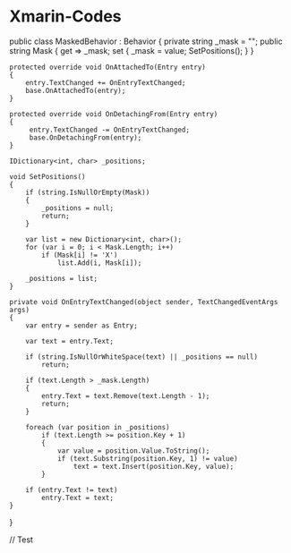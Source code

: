# Xmarin-Codes

public class MaskedBehavior : Behavior<Entry>
{
    private string _mask = "";
    public string Mask
    {
        get => _mask;
        set
        {
            _mask = value;
            SetPositions();
        }
    }

    protected override void OnAttachedTo(Entry entry)
    {
        entry.TextChanged += OnEntryTextChanged;
        base.OnAttachedTo(entry);
    }

    protected override void OnDetachingFrom(Entry entry)
    {
         entry.TextChanged -= OnEntryTextChanged;
         base.OnDetachingFrom(entry);
    }

    IDictionary<int, char> _positions;

    void SetPositions()
    {
        if (string.IsNullOrEmpty(Mask))
        {
            _positions = null;
            return;
        }

        var list = new Dictionary<int, char>();
        for (var i = 0; i < Mask.Length; i++)
            if (Mask[i] != 'X')
                list.Add(i, Mask[i]);

        _positions = list;
    }

    private void OnEntryTextChanged(object sender, TextChangedEventArgs args)
    {
        var entry = sender as Entry;

        var text = entry.Text;

        if (string.IsNullOrWhiteSpace(text) || _positions == null)
            return;

        if (text.Length > _mask.Length)
        {
            entry.Text = text.Remove(text.Length - 1);
            return;
        }

        foreach (var position in _positions)
            if (text.Length >= position.Key + 1)
            {
                var value = position.Value.ToString();
                if (text.Substring(position.Key, 1) != value)
                    text = text.Insert(position.Key, value);
            }

        if (entry.Text != text)
            entry.Text = text;
    }
}


// Test

